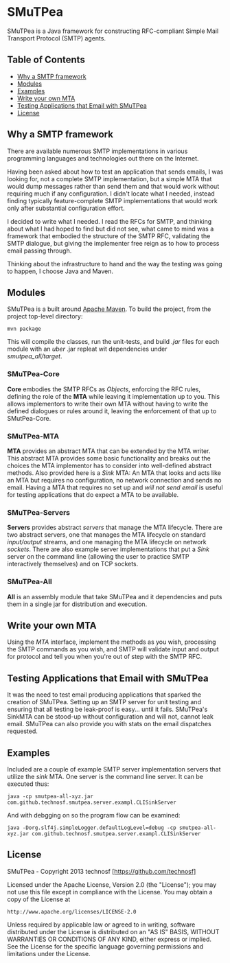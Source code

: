 # SMuTPea #

SMuTPea is a Java framework for constructing RFC-compliant Simple Mail Transport Protocol (SMTP) agents.

## Table of Contents ##

- [Why a SMTP framework](#why-a-smtp-framework)
- [Modules](#modules)
- [Examples](#examples)
- [Write your own MTA](#write-your-own-mta)
- [Testing Applications that Email with SMuTPea](#testing-applications-that-email-with-smutpea)
- [License](#license)


## Why a SMTP framework ##

There are available numerous SMTP implementations in various programming languages and technologies out there on the Internet. 

Having been asked about how to test an application that sends emails, I was looking for, not a complete SMTP implementation, but a simple MTA that would dump messages rather than send them and that would work without requiring much if any configuration. I didn't locate what I needed, instead finding typically feature-complete SMTP implementations that would work only after substantial configuration effort.

I decided to write what I needed. I read the RFCs for SMTP, and thinking about what I had hoped to find but did not see, what came to mind was a framework that embodied the structure of the SMTP RFC, validating the SMTP dialogue, but giving the implementer free reign as to how to process email passing through.

Thinking about the infrastructure to hand and the way the testing was going to happen, I choose Java and Maven. 


## Modules ##

SMuTPea is a built around [Apache Maven](https://maven.apache.org/). 
To build the project, from the project top-level directory:
```
mvn package
```
This will compile the classes, run the unit-tests, and build _.jar_ files for each module with an _uber_ .jar repleat wit dependencies under *smutpea_all/target*.

### SMuTPea-Core ###
**Core** embodies the SMTP RFCs as _Objects_, enforcing the RFC rules, defining the role of the **MTA** while leaving it implementation up to you.
This allows implementors to write their own MTA without having to write the defined dialogues or rules around it, leaving the enforcement of that up to SMutPea-Core.

### SMuTPea-MTA ###
**MTA** provides an abstract MTA that can be extended by the MTA writer. This abstract MTA provides some basic functionality and breaks out the choices the MTA implementor has to consider into well-defined abstract methods.
Also provided here is a _Sink_ MTA: An MTA that looks and acts like an MTA but requires no configuration, no network connection and sends no email. 
Having a MTA that requires no set up and _will not send email_ is useful for testing applications that do expect a MTA to be available.

### SMuTPea-Servers ###
**Servers** provides abstract _servers_ that manage the MTA lifecycle. There are two abstract servers, one that manages the MTA lifecycle on standard _input/output_ streams, and one managing the MTA lifecycle on network _sockets_.
There are also example server implementations that put a _Sink_ server on the command line (allowing the user to practice SMTP interactively themselves) and on TCP sockets.

### SMuTPea-All ###
**All** is an assembly module that take SMuTPea and it dependencies and puts them in a single jar for distribution and execution.


## Write your own MTA ##

Using the *MTA* interface, implement the methods as you wish, processing the SMTP commands as you wish, and SMTP will validate input and output for protocol and tell you when you're out of step with the SMTP RFC.


## Testing Applications that Email with SMuTPea ##

It was the need to test email producing applications that sparked the creation of SMuTPea. Setting up an SMTP server for unit testing and ensuring that all testing be leak-proof is easy... until it fails. SMuTPea's SinkMTA can be stood-up without configuration and will not, cannot leak email. SMuTPea can also provide you with stats on the email dispatches requested.


## Examples ##

Included are a couple of example SMTP server implementation servers that utilize the _sink_ MTA. One server is the command line server. It can be executed thus:
```
java -cp smutpea-all-xyz.jar com.github.technosf.smutpea.server.exampl.CLISinkServer
```

And with debgging on so the program flow can be examined:
```
java -Dorg.slf4j.simpleLogger.defaultLogLevel=debug -cp smutpea-all-xyz.jar com.github.technosf.smutpea.server.exampl.CLISinkServer
```


## License ##

SMuTPea - Copyright 2013 technosf [https://github.com/technosf]

Licensed under the Apache License, Version 2.0 (the "License");
you may not use this file except in compliance with the License.
You may obtain a copy of the License at

	http://www.apache.org/licenses/LICENSE-2.0

Unless required by applicable law or agreed to in writing, software
distributed under the License is distributed on an "AS IS" BASIS,
WITHOUT WARRANTIES OR CONDITIONS OF ANY KIND, either express or implied.
See the License for the specific language governing permissions and
limitations under the License.
